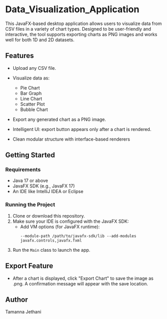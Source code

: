 # Data_Visualization_Application

This JavaFX-based desktop application allows users to visualize data from CSV files in a variety of chart types. Designed to be user-friendly and interactive, the tool supports exporting charts as PNG images and works well for both 1D and 2D datasets.

## Features

- Upload any CSV file.
- Visualize data as:
  - Pie Chart
  - Bar Graph
  - Line Chart
  - Scatter Plot
  - Bubble Chart
    
- Export any generated chart as a PNG image.
- Intelligent UI: export button appears only after a chart is rendered.
- Clean modular structure with interface-based renderers

## Getting Started

### Requirements

- Java 17 or above
- JavaFX SDK (e.g., JavaFX 17)
- An IDE like IntelliJ IDEA or Eclipse

### Running the Project

1. Clone or download this repository.
2. Make sure your IDE is configured with the JavaFX SDK:
   - Add VM options (for JavaFX runtime):
     ```
     --module-path /path/to/javafx-sdk/lib --add-modules javafx.controls,javafx.fxml
     ```
3. Run the `Main` class to launch the app.

## Export Feature 

- After a chart is displayed, click "Export Chart" to save the image as .png. A confirmation message will appear with the save location.

## Author
Tamanna Jethani
